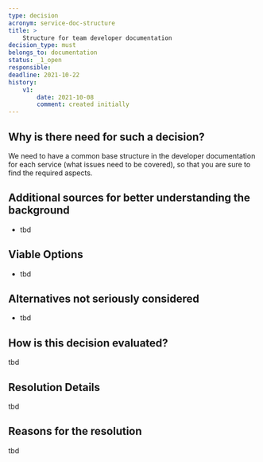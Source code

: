 ```yaml
---
type: decision
acronym: service-doc-structure
title: >
    Structure for team developer documentation
decision_type: must
belongs_to: documentation
status: _1_open
responsible: 
deadline: 2021-10-22
history:
    v1:
        date: 2021-10-08
        comment: created initially      
---
```


## Why is there need for such a decision?

We need to have a common base structure in the developer documentation for each service (what issues need to be 
covered), so that you are sure to find the required aspects. 

## Additional sources for better understanding the background

* tbd

## Viable Options

* tbd


## Alternatives not seriously considered

* tbd


## How is this decision evaluated?

tbd
 
## Resolution Details

tbd

## Reasons for the resolution

tbd

